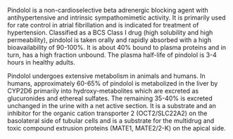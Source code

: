 Pindolol is a non-cardioselective beta adrenergic blocking agent with antihypertensive and intrinsic sympathomimetic activity. It is primarily used for rate control in atrial fibrillation and is indicated for treatment of hypertension. Classified as a BCS Class I drug (high solubility and high permeability), pindolol is taken orally and rapidly absorbed with a high bioavailability of 90-100%. It is about 40% bound to plasma proteins and in turn, has a high fraction unbound. The plasma half-life of pindolol is 3-4 hours in healthy adults.

Pindolol undergoes extensive metabolism in animals and humans. In humans, approximately 60-65% of pindolol is metabolized in the liver by CYP2D6 primarily into hydroxy-metabolites which are excreted as glucuronides and ethereal sulfates. The remaining 35-40% is excreted unchanged in the urine with a net active section. It is a substrate and an inhibitor for the organic cation transporter 2 (OCT2/SLC22A2) on the basolateral side of tubular cells and is a substrate for the multidrug and toxic compound extrusion proteins (MATE1, MATE2/2-K) on the apical side.